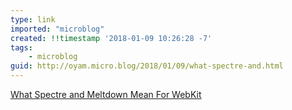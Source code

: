 ```yaml
---
type: link
imported: "microblog"
created: !!timestamp '2018-01-09 10:26:28 -7'
tags:
    - microblog
guid: http://oyam.micro.blog/2018/01/09/what-spectre-and.html
---
```

[What Spectre and Meltdown Mean For WebKit](https://webkit.org/blog/8048/what-spectre-and-meltdown-mean-for-webkit/)
